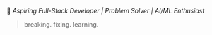 🫧
*Aspiring Full-Stack Developer | Problem Solver | AI/ML Enthusiast*

> breaking. fixing. learning.
